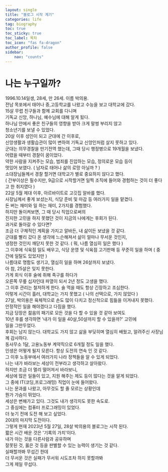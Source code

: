 ```yaml
---
layout: single
title: "블로그 시작 계기"
categories: life
tag: biography
toc: true
toc_sticky: true
toc_label: 목차
toc_icon: "fas fa-dragon"
author_profile: false
sidebar:
    nav: "counts"
---
```


# 나는 누구일까?

1996.10.14일생, 28세, 만 26세. 이름 박의용.  
전남 목포에서 태어나 중,고등학교를 나왔고 수능을 보고 대학교에 갔다.  
15살 무렵 친구들과 함께 교회를 다니며  
기독교 신앙, 하나님, 예수님에 대해 알게 됬다.  
하나님 안에서 좋은 친구들의 영향을 받아 크게 말썽 부리지 않고  
청소년기를 보낼 수 있었다.  
20살 이후 성인이 되고 군대에 간 이후로,  
신앙생활과 생활습관이 많이 변하여 기독교 신앙인처럼 살지 못하고 있다.  
군대는 의무경찰을 만기전역 했는데, 그때 당시 행정병으로 19개월을 보냈다.  
어렸을 때부터 경찰이 꿈이었다.  
약한 사람을 지켜주는 모습, 범죄를 진압하는 모습, 정의로운 모습 등이  
멋있어 보였다. ( 남자로 태어나 삶의 로망 아닐까 ? )  
소대장님들께서 경찰 할거면 대학교가 별로 중요하지 않다고 했다.  
( 간부이상은 필수지만, 9급으로 시작할거면 일찍 조직에 들어와 경험하는 것이 더 좋다고 한 취지였다 )  
22살 5월 제대 이후, 아르바이트로 고깃집 알바를 했다.   
사장님께서 좋게 보셨는지, 식당 준비 및 마감 등 여러가지 일을 맡겼다.  
돈 버는 재미와 일 하는 재미, 2가지를 경험했다.  
하지만 돌이켜보면, 그 때 당시 직업으로써의  
진지한 고민을 하지 못했던 것이 지금의 나에게는 후회가 된다.  
과거로 돌아갈 수 있다면?  
조금 더 구체적인 계획을 가지고 알바든, 내 삶이든 보냈을 것 같다.  
군대를 빨리 갔다 온 생각에 느슨해져서 삶이 얼마나 무서운 것인지,  
냉정한 것인지 깨닫지 못한 것 같다. ( 뭐, 나름 열심히 일은 했다 )  
그 이후에 식육점 일도 배우고, 식당 운영 및 식육점 고기판매 등 꾸준히 일을 하며 ( 중간에 일탈도 있었지만 )  
나름대로 명함도 생기고, 열심히 일을 하며 26살까지 보냈다.    
아 참, 25살은 잊지 못한다.   
가게 회식 이후 술에 취해 족구를 하다가    
오른쪽 무릎 십자인대 파열이 되서 2년 정도 고생을 했다.  
그 이후 관리는 철저하게 한다. 술 먹을 때도 항상 긴장하고 조심한다.  
이렇게 시간이 흘러, 대학교는 가지 못했고 ( 나의 선택으로, 가지 않았다 )  
27살, 박의용은 육체적으로 손도 많이 다치고 정신적으로 힘듦을 이겨내지 못했다.  
안정적인 일을 해야겠다고 다짐을 했다.   
지금 당장은 젊음의 패기로 모든 것을 다 할 수 있을 것 같아 보여도  
10년 후를 생각하면 '내가 이 일을 40살,50살까지 할 수 있을까?' 고민에  
일을 그만두었다.  
후회는 남지 않는다. 대학교도 가지 않고 삶을 부딪히며 열심히 배웠고, 알려주신 사장님께 감사하다.  
동사무소 1달, 고용노동부 계약직으로 6개월 정도 일을 했다.    
인생은 어떻게 될지 모른다. 항상 도전의 연속 인 것 같다.  
그 이후 노동부에서 여러가지 나라 정책들을 알 수 있게 되었다.  
나는 내가 바라보는 세상이 전부라고 생각하고 살아왔다.  
하지만 조금 더 멀리 떨어져서 바라보니,  
세상에 많은 일들이 있고, 지원 해주는 제도 등이 많다는 것을 알게 되었다.  
그 중에 IT(코딩,프로그래밍) 직업이 눈에 들어왔다.  
나는 문과를 나왔고, 아무것도 할 줄 모르는 상황인데  
뭔가 가슴이 뛰었다.  
세상은 변해가고 있다. 그것도 내가 생각지도 못한 속도로.  
그 중심에는 컴퓨터 프로그래밍이 있었다.  
더 늦기 전에 도전 해 보고 싶었다.  
20대의 마지막 도전이다.   
그렇게 현재 2023년 5월 27일, 28살 박의용의 블로그는 시작 된다.  
짧은 시간 배운 것은 '기록의 가치'이다.  
내가 아는 것을 다른사람과 공유하며     
잘못된 것, 옳은 것 등을 판별할 수 있는 능력이 생기는 것 같다.  
실패할까봐 무섭긴 한데  
더 무서운 것은 실패가 무서워 시도조차 하지 못할까봐  
그게 제일 무섭다.  

